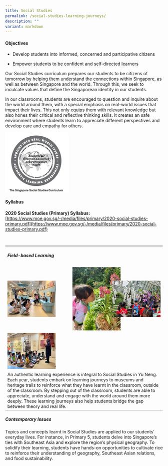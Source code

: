```yaml
---
title: Social Studies
permalink: /social-studies-learning-journeys/
description: ""
variant: markdown
---
```

#### Objectives

* Develop students into informed, concerned and participative citizens

* Empower students to be confident and self-directed learners

Our Social Studies curriculum prepares our students to be citizens of tomorrow by helping them understand the connections within Singapore, as well as between Singapore and the world. Through this, we seek to inculcate values that define the Singaporean identity in our students.

In our classrooms, students are encouraged to question and inquire about the world around them, with a special emphasis on real-world issues that impact their lives. This not only equips them with relevant knowledge but also hones their critical and reflective thinking skills. It creates an safe environment where students learn to appreciate different perspectives and develop care and empathy for others.

<img src="/images/The-singapore-social-studies-curriculum.jpg" style="width:40%">



#### Syllabus

**2020 Social Studies (Primary) Syllabus:** <br>
[https://www.moe.gov.sg/-/media/files/primary/2020-social-studies-primary.pdf](https://www.moe.gov.sg/-/media/files/primary/2020-social-studies-primary.pdf)

<br>

<table>
	<tbody><tr>
		<td colspan="3">
			<h5> Field-based Learning </h5>
		</td>
	</tr>
	<tr>
		<td width="33%"><img src="/images/field-based%20learning%201.jpg"></td>
		<td width="33%"><img src="/images/field-based%20learning%203.jpg" style="padding:0px 40px 0px 40px"></td>
		<td width="33%"><img src="/images/field-based%20learning%202.jpg"></td>
	</tr>
		<tr>
		<td width="33%"><img src="/images/field-based%20learning%204.jpg"></td>
	</tr>
	<tr>
		<td colspan="3">	   
An authentic learning experience is integral to Social Studies in Yu Neng. Each year, students embark on learning journeys to museums and heritage trails to reinforce what they have learnt in the classroom, outside of the classroom. By stepping out of the classroom, students are able to appreciate, understand and engage with the world around them more deeply. These learning journeys also help students bridge the gap between theory and real life.
		</td>
	</tr>
</tbody></table>

##### Contemporary Issues

Topics and concepts learnt in Social Studies are applied to our students’ everyday lives. For instance, in Primary 5, students delve into Singapore’s ties with Southeast Asia and explore the region’s physical geography. To solidify their learning, students have hands-on opportunities to cultivate rice to reinforce their understanding of geography, Southeast Asian relations, and food sustainability.